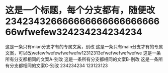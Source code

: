 # 这是一个标题，每个分支都有，随便改23423432666666666666666666666wfwefew324234234234234
这是一条只有mian分支才有的专属文案，别改
这是一条只有main分支才有的专属文案，可以改wefewfwefewfwefwefw12312313efwefwefwefwefwe
这是一条所有分支都相同的文案A-别改
这是一条所有分支都相同的文案B-别改
这是一条所有分支都相同的文案C-别改
234234234
123123123
